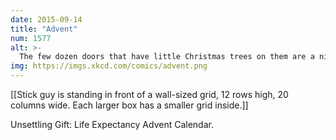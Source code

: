 ```yaml
---
date: 2015-09-14
title: "Advent"
num: 1577
alt: >-
  The few dozen doors that have little Christmas trees on them are a nice touch.
img: https://imgs.xkcd.com/comics/advent.png
---
```

[[Stick guy is standing in front of a wall-sized grid, 12 rows high, 20 columns wide. Each larger box has a smaller grid inside.]]

Unsettling Gift: Life Expectancy Advent Calendar.

